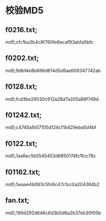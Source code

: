 # 校验MD5
## f0216.txt;
md5;cfc1ba3b4c8f760fe6ecaf93abfa5bfc
## f0202.txt;
md5;9dbf4e8b686d614d5d6ae609347742ab
## f0128.txt;
md5;fcd3be29030c912a28d7a205a88f749d
## f01242.txt;
md5;c4745a1b57105d124cf1b429eba5d4bf
## f0122.txt;
md5;1aa6ec5b5545453d6850174fc1fcc78c
## f01162.txt;
md5;5eaae4b083c5fc6c47c1cc0a204364b2
## fan.txt;
md5;199d292d646c6d3b0d6a2b37eb30f05b